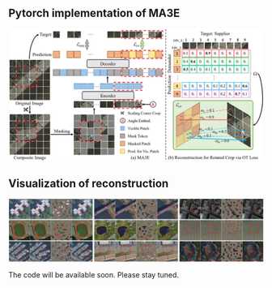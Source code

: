 ## Pytorch implementation of MA3E

![image](https://github.com/benesakitam/MA3E/blob/main/figs/pipeline.jpg)

## Visualization of reconstruction

![image](https://github.com/benesakitam/MA3E/blob/main/figs/vis.jpg)

The code will be available soon. Please stay tuned.
